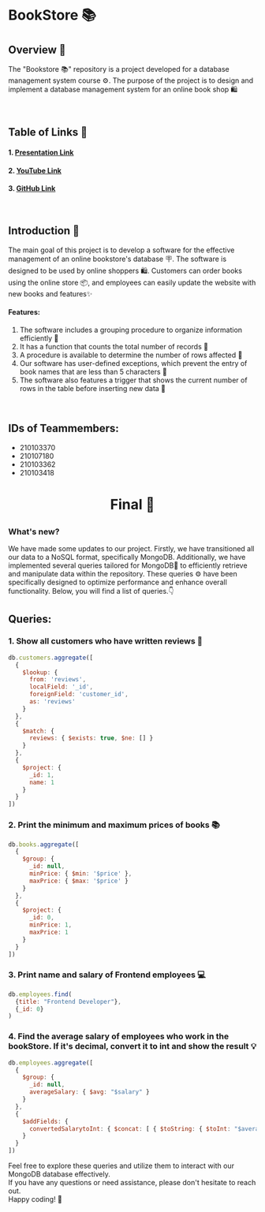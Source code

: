 # BookStore 📚

## Overview 📙

The "Bookstore 📚" repository is a project developed for a database management system course ⚙️. The purpose of the project is to design and implement a database management system for an online book shop 🛍️

<br>

## Table of Links 📄
#### 1. <a href="https://docs.google.com/presentation/d/10Zp-Qr_TWKR9FG4UQcXwb0Lfp0XqOSTvhHAa7u5Cyjg/edit#slide=id.p">Presentation Link</a>
#### 2. <a href="https://youtu.be/T44gVQuIYC8">YouTube Link</a>
#### 3. <a href="https://github.com/Shyngys001/BookStore-Management-System">GitHub Link</a>

<br>

## Introduction 📝

The main goal of this project is to develop a software for the effective management of an online bookstore's database 🪧. The software is designed to be used by online shoppers 🛍️. Customers can order books using the online store 📦, and employees can easily update the website with new books and features✨

#### Features:
1. The software includes a grouping procedure to organize information efficiently 👾
2. It has a function that counts the total number of records 🤖
3. A procedure is available to determine the number of rows affected 🔖
4. Our software has user-defined exceptions, which prevent the entry of book names that are less than 5 characters 👻
5. The software also features a trigger that shows the current number of rows in the table before inserting new data 📍
<br>

## IDs of Teammembers:
* 210103370
* 210107180
* 210103362
* 210103418

# <p align="center">Final 📑</p>

### What's new?
We have made some updates to our project. Firstly, we have transitioned all our data to a NoSQL format, specifically MongoDB. Additionally, we have implemented several queries tailored for MongoDB🍃 to efficiently retrieve and manipulate data within the repository. These queries ⚙️ have been specifically designed to optimize performance and enhance overall functionality. Below, you will find a list of queries.👇

## Queries:
### 1. Show all customers who have written reviews 📇
```js
db.customers.aggregate([
  {
    $lookup: {
      from: 'reviews',
      localField: '_id',
      foreignField: 'customer_id',
      as: 'reviews'
    }
  },
  {
    $match: {
      reviews: { $exists: true, $ne: [] }
    }
  },
  {
    $project: {
      _id: 1,
      name: 1
    }
  }
])

```

### 2. Print the minimum and maximum prices of books 📚
```js
db.books.aggregate([
  {
    $group: {
      _id: null,
      minPrice: { $min: '$price' },
      maxPrice: { $max: '$price' }
    }
  },
  {
    $project: {
      _id: 0,
      minPrice: 1,
      maxPrice: 1
    }
  }
])
```

### 3. Print name and salary of Frontend employees 💻
```js
db.employees.find(
  {title: "Frontend Developer"}, 
  {_id: 0}
)
```

### 4. Find the average salary of employees who work in the bookStore. If it's decimal, convert it to int and show the result 💡
```js
db.employees.aggregate([
  {
    $group: {
      _id: null,
      averageSalary: { $avg: "$salary" }
    }
  },
  { 
    $addFields: { 
      convertedSalarytoInt: { $concat: [ { $toString: { $toInt: "$averageSalary" }}, " $"] }
    } 
  }
])
```



Feel free to explore these queries and utilize them to interact with our MongoDB database effectively.<br>
If you have any questions or need assistance, please don't hesitate to reach out.<br>
Happy coding! 🤗
